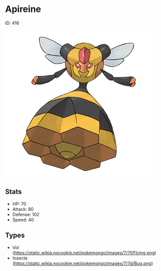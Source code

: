 # Apireine


ID: 416

![](https://raw.githubusercontent.com/PokeAPI/sprites/master/sprites/pokemon/other/official-artwork/416.png "Apireine")

## Stats


 - HP: 70
 - Attack: 80
 - Defense: 102
 - Speed: 40

## Types


 - Vol (https://static.wikia.nocookie.net/pokemongo/images/7/7f/Flying.png)
 - Insecte (https://static.wikia.nocookie.net/pokemongo/images/7/7d/Bug.png)
